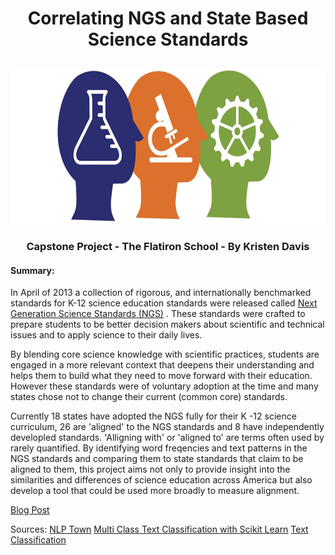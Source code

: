 # <p align="center"> Correlating NGS and State Based Science Standards <p align="center">

<p align="center">
  <img width="600" height="250" src="/Images/NGSS.png">
<p align="center">
 
 [](/Images/NGSS.png) 
 
### <p align="center"> Capstone Project - The Flatiron School - By Kristen Davis <p align="center">

#### Summary:  
In April of 2013 a collection of rigorous, and internationally benchmarked standards for K-12 science education standards were released called [Next Generation Science Standards (NGS)](https://www.nextgenscience.org/) . These standards were crafted to prepare students to be better decision makers about scientific and technical issues and to apply science to their daily lives.  

By blending core science knowledge with scientific practices, students are engaged in a more relevant context that deepens their understanding and helps them to build what they need to move forward with their education. However these standards were of voluntary adoption at the time and many states chose not to change their current (common core) standards. 

Currently 18 states have adopted the NGS fully for their K -12 science curriculum, 26 are 'aligned' to the NGS standards and 8 have independently developled standards. 'Alligning with' or 'aligned to' are terms often used by rarely quantified. By identifying word freqencies and text patterns in the NGS standards and comparing them to state standards that claim to be aligned to them, this project aims not only to provide insight into the similarities and differences of science education across America but also develop a tool that could be used more broadly to measure alignment. 

 
 
 [Blog Post](https://kristendavis27.medium.com/wordcloud-style-guide-2f348a03a7f8)


Sources: 
[NLP Town](https://github.com/nlptown/nlp-notebooks/blob/master/An%20Introduction%20to%20Word%20Embeddings.ipynb) 
[Multi Class Text Classification with Scikit Learn](https://towardsdatascience.com/multi-class-text-classification-with-scikit-learn-12f1e60e0a9f) 
[Text Classification](http://brandonrose.org/clustering)
